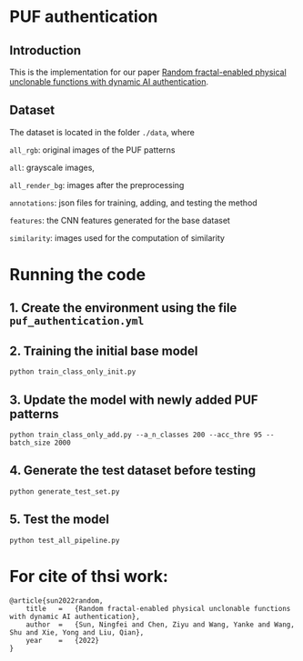 # PUF authentication

## Introduction
This is the implementation for our paper [Random fractal-enabled physical unclonable functions with dynamic AI authentication](https://assets.researchsquare.com/files/rs-1886427/v1_covered.pdf?c=1663087331).

## Dataset
The dataset is located in the folder `./data`, where 

`all_rgb`: original images of the PUF patterns

`all`: grayscale images, 

`all_render_bg`: images after the preprocessing 

`annotations`: json files for training, adding, and testing the method

`features`: the CNN features generated for the base dataset

`similarity`: images used for the computation of similarity

# Running the code

## 1. Create the environment using the file `puf_authentication.yml`

## 2. Training the initial base model
`python train_class_only_init.py`

## 3. Update the model with newly added PUF patterns
`python train_class_only_add.py --a_n_classes 200 --acc_thre 95 --batch_size 2000`

## 4. Generate the test dataset before testing
`python generate_test_set.py`

## 5. Test the model
`python test_all_pipeline.py`

# For cite of thsi work:

```
@article{sun2022random,
	title	=	{Random fractal-enabled physical unclonable functions with dynamic AI authentication},
	author	=	{Sun, Ningfei and Chen, Ziyu and Wang, Yanke and Wang, Shu and Xie, Yong and Liu, Qian},
	year	=	{2022}
}
```


 

	
